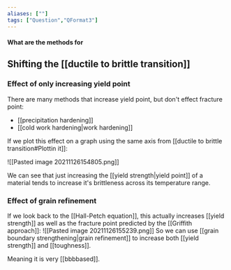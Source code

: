 ```yaml
---
aliases: [""]
tags: ["Question","QFormat3"]
---
```


#### What are the methods for
## Shifting the [[ductile to brittle transition]]

### Effect of only increasing yield point
There are many methods that increase yield point, but don't effect fracture point:
- [[precipitation hardening]]
- [[cold work hardening|work hardening]]

If we plot this effect on a graph using the same axis from [[ductile to brittle transition#Plottin it]]:

![[Pasted image 20211126154805.png]]

We can see that just increasing the [[yield strength|yield point]] of a material tends to increase it's brittleness across its temperature range.

### Effect of grain refinement
If we look back to the [[Hall-Petch equation]], this actually increases [[yield strength]] as well as the fracture point predicted by the [[Griffith approach]]:
![[Pasted image 20211126155239.png]]
So we can use [[grain boundary strengthening|grain refinement]] to increase both [[yield strength]] and [[toughness]].

Meaning it is very [[bbbbased]].
